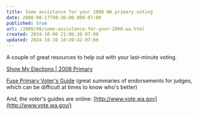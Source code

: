 ```yaml
---
title: Some assistance for your 2008 WA primary voting
date: 2008-08-17T08:36:00.000-07:00
published: true
url: /2008/08/some-assistance-for-your-2008-wa.html
created: 2024-10-06 21:06:26-07:00
updated: 2024-10-10 10:49:42-07:00
---
```


A couple of great resources to help out with your last-minute voting.  
  
[Show My Elections | 2008 Primary](http://votingforjudges.org/08pri/counties.html)  

[Fuse Primary Voter's Guide](http://fusewashington.org/alerts/265/primary2008king) (great summaries of endorsements for judges, which can be difficult at times to know who's better)  
  
And, the voter's guides are online: [http://www.vote.wa.gov](http://www.vote.wa.gov/)